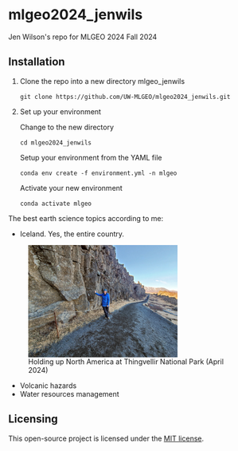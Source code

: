 # mlgeo2024_jenwils

Jen Wilson's repo for MLGEO 2024 Fall 2024

## Installation

1. Clone the repo into a new directory mlgeo_jenwils

   ```
   git clone https://github.com/UW-MLGEO/mlgeo2024_jenwils.git
   ```
2. Set up your environment

   Change to the new directory

   ```
   cd mlgeo2024_jenwils
   ```

   Setup your environment from the YAML file

   ```
   conda env create -f environment.yml -n mlgeo
   ```

   Activate your new environment

   ```
   conda activate mlgeo
   ```

The best earth science topics according to me:

- Iceland. Yes, the entire country.

<figure>
    <img src="images/iceland.jpg" alt="Iceland" width="300" style="vertical-align: top;"/>
    <figcaption>Holding up North America at Thingvellir National Park (April 2024)</figcaption>
</figure>

- Volcanic hazards
- Water resources management

## Licensing

This open-source project is licensed under the [MIT license](https://opensource.org/license/MIT).
